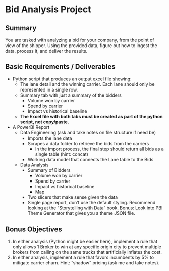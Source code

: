 # Bid Analysis Project

## Summary
You are tasked with analyzing a bid for your company, from the point of view of the shipper. Using the provided data, figure out how to ingest the data, process it, and deliver the results.

## Basic Requirements / Deliverables
- Python script that produces an output excel file showing:
    - The lane detail and the winning carrier. Each lane should only be represented in a single row.
    - Summary tab with just a summary of the bidders
        - Volume won by carrier
        - Spend by carrier
        - Impact vs historical baseline
    - **The Excel file with both tabs must be created as part of the python script, not copy/paste.**
- A PowerBI Report
    - Data Engineering (ask and take notes on file structure if need be)
        - Imports the lane data
        - Scrapes a data folder to retrieve the bids from the carriers
            - In the import process, the final step should return all bids as a single table (hint: concat)
        - Working data model that connects the Lane table to the Bids
    - Data Analysis
        - Summary of Bidders
            - Volume won by carrier
            - Spend by carrier
            - Impact vs historical baseline
            - Map
        - Two slicers that make sense given the data
        - Single page report, don’t use the default styling. Recommend looking at the “Storytelling with Data” book. Bonus: Look into PBI Theme Generator that gives you a theme JSON file.

## Bonus Objectives
1. In either analysis (Python might be easier here), implement a rule that only allows 1 Broker to win at any specific origin city to prevent multiple brokers from calling on the same trucks that artificially inflates the cost.
2. In either analysis, implement a rule that favors incumbents by 5% to mitigate carrier churn. Hint: “shadow” pricing (ask me and take notes).
